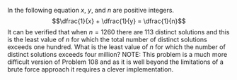 In the following equation $x$, $y$, and $n$ are positive integers.
$$\dfrac{1}{x} + \dfrac{1}{y} = \dfrac{1}{n}$$
It can be verified that when $n = 1260$ there are $113$ distinct solutions and this is the least value of $n$ for which the total number of distinct solutions exceeds one hundred.
What is the least value of $n$ for which the number of distinct solutions exceeds four million?
NOTE: This problem is a much more difficult version of Problem 108 and as it is well beyond the limitations of a brute force approach it requires a clever implementation.